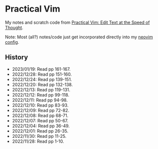 # Practical Vim
My notes and scratch code from [Practical Vim: Edit Text at the Speed of Thought](https://pragprog.com/titles/dnvim2/practical-vim-second-edition/).

Note: Most (all?) notes/code just get incorporated directly into my [neovim config](https://github.com/jxcrw/zia/tree/main/nvim).


## History
- 2023/01/19: Read pp 161-167.
- 2022/12/28: Read pp 151-160.
- 2022/12/24: Read pp 139-151.
- 2022/12/20: Read pp 132-138.
- 2022/12/13: Read pp 119-131.
- 2022/12/12: Read pp 99-118.
- 2022/12/11: Read pp 94-98.
- 2022/12/10: Read pp 83-93.
- 2022/12/09: Read pp 72-82.
- 2022/12/08: Read pp 68-71.
- 2022/12/07: Read pp 50-67.
- 2022/12/04: Read pp 36-49.
- 2022/12/01: Read pp 26-35.
- 2022/11/30: Read pp 11-25.
- 2022/11/28: Read pp 1-10.

